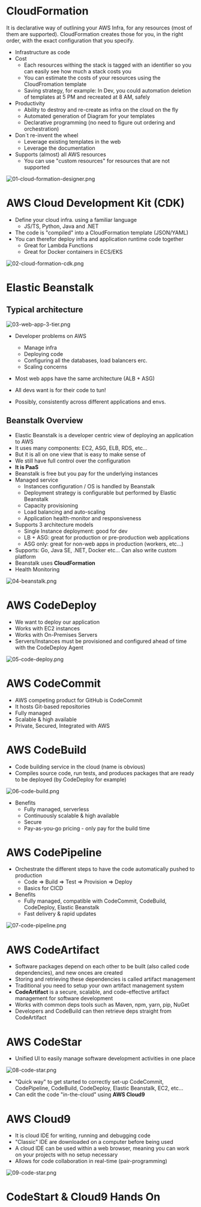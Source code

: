 # CloudFormation

It is declarative way of outlining your AWS Infra, for any resources (most of them are supported).
CloudFormation creates those for you, in the right order, with the exact configuration that you specify.

* Infrastructure as code
* Cost
  * Each resources withing the stack is tagged with an identifier so you can easily see how much a stack costs you
  * You can estimate the costs of your resources using the CloudFromation template
  * Saving strategy, for example: In Dev, you could automation deletion of templates at 5 PM and recreated at 8 AM, safely
* Productivity
  * Ability to destroy and re-create as infra on the cloud on the fly
  * Automated generation of Diagram for your templates
  * Declarative programming (no need to figure out ordering and orchestration)
* Don`t re-invent the wheel
  * Leverage existing templates in the web
  * Leverage the documentation
* Supports (almost) all AWS resources
  * You can use "custom resources" for resources that are not supported

![01-cloud-formation-designer.png](./images/01-cloud-formation-designer.png)

# AWS Cloud Development Kit (CDK)

* Define your cloud infra. using a familiar language
  * JS/TS, Python, Java and .NET
* The code is "compiled" into a CloudFormation template (JSON/YAML)
* You can therefor deploy infra and application runtime code together
  * Great for Lambda Functions
  * Great for Docker containers in ECS/EKS

![02-cloud-formation-cdk.png](./images/02-cloud-formation-cdk.png)

# Elastic Beanstalk

## Typical architecture

![03-web-app-3-tier.png](./images/03-web-app-3-tier.png)

* Developer problems on AWS
  * Manage infra
  * Deploying code
  * Configuring all the databases, load balancers erc.
  * Scaling concerns

* Most web apps have the same architecture (ALB + ASG)
* All devs want is for their code to tun!
* Possibly, consistently across different applications and envs.

## Beanstalk Overview

* Elastic Beanstalk is a developer centric view of deploying an application to AWS
* It uses many components: EC2, ASG, ELB, RDS, etc...
* But it is all on one view that is easy to make sense of
* We still have full control over the configuration
* **It is PaaS**
* Beanstalk is free but you pay for the underlying instances
* Managed service
  * Instances configuration / OS is handled by Beanstalk
  * Deployment strategy is configurable but performed by Elastic Beanstalk
  * Capacity provisioning
  * Load balancing and auto-scaling
  * Application health-monitor and responsiveness
* Supports 3 architecture models
  * Single Instance deployment: good for dev
  * LB + ASG: great for production or pre-production web applications
  * ASG only: great for non-web apps in production (workers, etc...)
* Supports: Go, Java SE, .NET, Docker etc... Can also write custom platform
* Beanstalk uses **CloudFormation**
* Health Monitoring

![04-beanstalk.png](./images/04-beanstalk.png)

# AWS CodeDeploy

* We want to deploy our application
* Works with EC2 instances
* Works with On-Premises Servers
* Servers/Instances must be provisioned and configured ahead of time with the CodeDeploy Agent

![05-code-deploy.png](./images/05-code-deploy.png)

# AWS CodeCommit

* AWS competing product for GitHub is CodeCommit
* It hosts Git-based repositories
* Fully managed
* Scalable & high available
* Private, Secured, Integrated with AWS 

# AWS CodeBuild

* Code building service in the cloud (name is obvious)
* Compiles source code, run tests, and produces packages that are ready to be deployed (by CodeDeploy for example)

![06-code-build.png](./images/06-code-build.png)

* Benefits
  * Fully managed, serverless
  * Continuously scalable & high available
  * Secure
  * Pay-as-you-go pricing - only pay for the build time

# AWS CodePipeline

* Orchestrate the different steps to have the code automatically pushed to production
  * Code => Build => Test => Provision => Deploy
  * Basics for CICD
* Benefits
  * Fully managed, compatible with CodeCommit, CodeBuild, CodeDeploy, Elastic Beanstalk
  * Fast delivery & rapid updates

![07-code-pipeline.png](./images/07-code-pipeline.png)

# AWS CodeArtifact

* Software packages depend on each other to be built (also called code dependencies), and new onces are created
* Storing and retrieving these dependencies is called artifact management
* Traditional you need to setup your own artifact management system
* **CodeArtifact** is a secure, scalable, and code-effective artifact management for software development
* Works with common deps tools such as Maven, npm, yarn, pip, NuGet
* Developers and CodeBuild can then retrieve deps straight from CodeArtifact

# AWS CodeStar

* Unified UI to easily manage software development activities in one place

![08-code-star.png](./images/08-code-star.png)

* "Quick way" to get started to correctly set-up CodeCommit, CodePipeline, CodeBuild, CodeDeploy, Elastic Beanstalk, EC2, etc...
* Can edit the code "in-the-cloud" using **AWS Cloud9**

# AWS Cloud9

* It is cloud IDE for writing, running and debugging code
* "Classic" IDE are downloaded on a computer before being used
* A cloud IDE can be used within a web browser, meaning you can work on your projects with no setup necessary
* Allows for code collaboration in real-time (pair-programming)

![09-code-star.png](./images/09-code-star.png)


# CodeStart & Cloud9 Hands On

